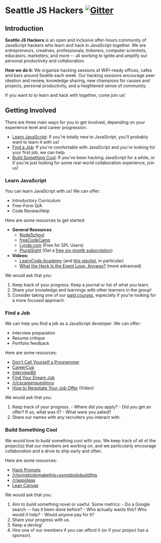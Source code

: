# Seattle JS Hackers [![Gitter](https://badges.gitter.im/SeattleJSHackers/seattlejshackers.svg)](https://gitter.im/SeattleJSHackers/seattlejshackers?utm_source=badge&utm_medium=badge&utm_campaign=pr-badge)

## Introduction

**Seattle JS Hackers** is an open and inclusive after-hours community of JavaScript hackers who learn and hack in JavaScript together. We are entrepreneurs, creatives, professionals, tinkerers, computer scientists, educators, marketers, and more -- all working to ignite and amplify our personal productivity and collaboration.

**How we do it:** We organize hacking sessions at WiFi-ready offices, cafes and bars around Seattle each week. Our hacking sessions encourage peer ideation and review, knowledge sharing, new champions for causes and projects, personal productivity, and a heightened sense of community.

If you want to to learn and hack with together, come join us!


## Getting Involved

There are three main ways for you to get involved, depending on your experience level and career progression.

  - [Learn JavaScript](#learn-javascript): If you're totally new to JavaScript, you'll probably want to learn it with us!
  - [Find a Job](#find-a-job): If you're comfortable with JavaScript and you're looking for your first job, we can help.
  - [Build Something Cool](#build-something-cool): If you've been hacking JavaScript for a while, or if you're just looking for some real-world collaboration experience, join us!

### Learn JavaScript

You can learn JavaScript with us! We can offer:

  - Introductory Curriculum
  - Free-Form Q/A
  - Code Review/Help

Here are some resources to get started:

- **General Resources**
    - [NodeSchool](http://nodeschool.io/)
    - [freeCodeCamp](https://www.freecodecamp.com/)
    - [Lynda.com](https://www.spl.org/about-the-library/library-news-releases/lyndacom-319) (Free for SPL Users)
    - [PluralSight](https://www.pluralsight.com/) (Get a [free six-month subscription](https://absolute-sharepoint.com/2015/12/free-pluralsight-6-month-subscription.html))
- **Videos:**
    - [LearnCode.Academy](http://learncode.academy/) (and [this playlist](https://www.youtube.com/watch?v=JEq7Ehw-qk8&list=PLoYCgNOIyGABI011EYc-avPOsk1YsMUe_), in particular)
    - [What the Heck Is the Event Loop, Anyway?](https://www.youtube.com/watch?v=8aGhZQkoFbQ) (more advanced)

We would ask that you:

  1. Keep track of your progress. Keep a journal or list of what you learn.
  2. Share your knowledge and learnings with other learners in the group!
  3. Consider taking one of our [paid courses](http://www.galvanize.com/courses/javascript-foundations/), especially if you're looking for a more focused approach.


### Find a Job

We can help you find a job as a JavaScript developer. We can offer:

  - Interview preparation
  - Resume critique
  - Portfolio feedback

Here are some resources:

  - [Don't Call Yourself a Programmer](http://www.kalzumeus.com/2011/10/28/dont-call-yourself-a-programmer/)
  - [CareerCup](https://www.careercup.com/)
  - [InterviewBit](https://www.interviewbit.com)
  - [Find Your Dream Job](http://www.iwillteachyoutoberich.com/find-your-dream-job/)
  - [/r/cscareerquestions](https://www.reddit.com/r/cscareerquestions/)
  - [How to Negotiate Your Job Offer](https://www.youtube.com/watch?v=km2Hd_xgo9Q) (Video)

We would ask that you:

  1. Keep track of your progress.
    - Where did you apply?
    - Did you get an offer? If so, what was it?
    - What were you asked?
  2. Share our names with any recruiters you interact with.


### Build Something Cool

We would love to build something cool with you. We keep track of all of the project(s) that our members are working on, and we particularly encourage collaboration and a drive to ship early and often.

Here are some resources:

  - [Hack Prompts](https://github.com/SeattleJSHackers/hack-prompts/blob/master/prompts.md)
  - [/r/somebodymakethis+somebodybuildthis](https://www.reddit.com/r/somebodymakethis+somebodybuildthis)
  - [/r/appideas](https://www.reddit.com/r/AppIdeas/)
  - [Lean Canvas](https://leanstack.com/lean-canvas/)

We would ask that you:

  1. Aim to build something novel or useful. Some metrics:
    - Do a Google search -- has it been done before?
    - Who actually wants this? Who would it help?
    - Would anyone pay for it?
  2. Share your progress with us.
  3. Keep a devlog!
  4. Hire one of our members if you can afford it (or if your project has a sponsor).
